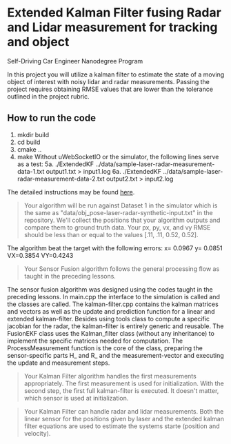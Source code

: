 # Extended Kalman Filter fusing Radar and Lidar measurement for tracking and object

Self-Driving Car Engineer Nanodegree Program

In this project you will utilize a kalman filter to estimate the state of a moving object of interest with noisy lidar and radar measurements. Passing the project requires obtaining RMSE values that are lower than the tolerance outlined in the project rubric. 

## How to run the code 
1. mkdir build
2. cd build
3. cmake ..
4. make
Without uWebSocketIO or the simulator, the following lines serve as a test: 
5a. ./ExtendedKF ../data/sample-laser-radar-measurement-data-1.txt output1.txt > input1.log
6a. ./ExtendedKF ../data/sample-laser-radar-measurement-data-2.txt output2.txt > input2.log

The detailed instructions may be found [here](https://github.com/jensakut/CarND-Extended-Kalman-Filter-Project/blob/master/TASK.md). 

> Your algorithm will be run against Dataset 1 in the simulator which is the same as "data/obj_pose-laser-radar-synthetic-input.txt" in the repository. We'll collect the positions that your algorithm outputs and compare them to ground truth data. Your px, py, vx, and vy RMSE should be less than or equal to the values [.11, .11, 0.52, 0.52]. 

The algorithm beat the target with the following errors: 
x= 0.0967
y= 0.0851
VX=0.3854
VY=0.4243

> Your Sensor Fusion algorithm follows the general processing flow as taught in the preceding lessons.

The sensor fusion algorithm was designed using the codes taught in the preceding lessons. In main.cpp the interface to the simulation is called and the classes are called. 
The kalman-filter.cpp contains the kalman matrices and vectors as well as the update and prediction function for a linear and extended kalman-filter. 
Besides using tools class to compute a specific jacobian for the radar, the kalman-filter is entirely generic and reusable. 
The FusionEKF class uses the Kalman_filter class (without any inheritance) to implement the specific matrices needed for computation. 
The ProcessMeasurement function is the core of the class, preparing the sensor-specific parts H_ and R_ and the measurement-vector and executing the update and measurement steps. 


> Your Kalman Filter algorithm handles the first measurements appropriately.
The first measurement is used for initialization. With the second step, the first full kalman-filter is executed. It doesn't matter, which sensor is used at initialization. 

> Your Kalman Filter can handle radar and lidar measurements.
Both the linear sensor for the positions given by laser and the extended kalman filter equations are used to estimate the systems starte (position and velocity). 

